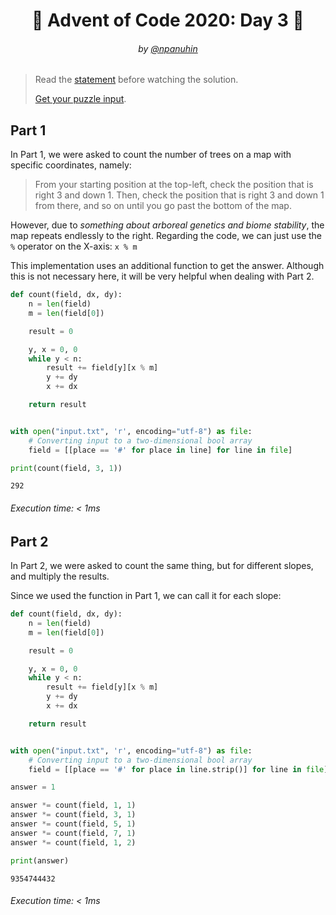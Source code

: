<h1 align="center">🎄 Advent of Code 2020: Day 3 🎄</h1>
<h6 align="center">by <a href="https://github.com/npanuhin">@npanuhin</a></h6>

> Read the [statement](https://adventofcode.com/2020/day/3 "Visit adventofcode.com/2020/day/3") before watching the solution.
>
> [Get your puzzle input](https://adventofcode.com/2020/day/3/input "Open adventofcode.com/2020/day/3/input").


## Part 1

In Part 1, we were asked to count the number of trees on a map with specific coordinates, namely:

> From your starting position at the top-left, check the position that is right 3 and down 1. Then, check the position that is right 3 and down 1 from there, and so on until you go past the bottom of the map.

However, due to *something about arboreal genetics and biome stability*, the map repeats endlessly to the right. Regarding the code, we can just use the `%` operator on the X-axis: `x % m`

This implementation uses an additional function to get the answer. Although this is not necessary here, it will be very helpful when dealing with Part 2.

```python
def count(field, dx, dy):
    n = len(field)
    m = len(field[0])

    result = 0

    y, x = 0, 0
    while y < n:
        result += field[y][x % m]
        y += dy
        x += dx

    return result


with open("input.txt", 'r', encoding="utf-8") as file:
    # Converting input to a two-dimensional bool array
    field = [[place == '#' for place in line] for line in file]

print(count(field, 3, 1))
```
```
292
```
###### Execution time: < 1ms

## Part 2

In Part 2, we were asked to count the same thing, but for different slopes, and multiply the results.

Since we used the function in Part 1, we can call it for each slope:

```python
def count(field, dx, dy):
    n = len(field)
    m = len(field[0])

    result = 0

    y, x = 0, 0
    while y < n:
        result += field[y][x % m]
        y += dy
        x += dx

    return result


with open("input.txt", 'r', encoding="utf-8") as file:
    # Converting input to a two-dimensional bool array
    field = [[place == '#' for place in line.strip()] for line in file]

answer = 1

answer *= count(field, 1, 1)
answer *= count(field, 3, 1)
answer *= count(field, 5, 1)
answer *= count(field, 7, 1)
answer *= count(field, 1, 2)

print(answer)
```
```
9354744432
```
###### Execution time: < 1ms
